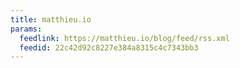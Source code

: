 ```yaml
---
title: matthieu.io
params:
  feedlink: https://matthieu.io/blog/feed/rss.xml
  feedid: 22c42d92c8227e384a8315c4c7343bb3
---
```

